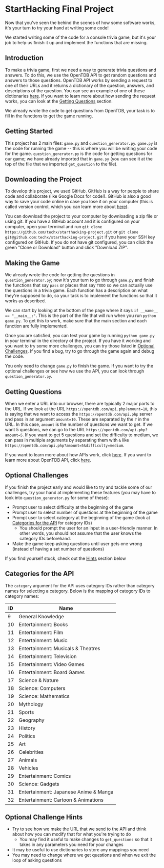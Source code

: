 # StartHacking Final Project
Now that you've seen the behind the scenes of how some software works, it's your turn to try your hand at writing some code!

We started writing some of the code for a console trivia game, but it's your job to help us finish it up and implement the functions that are missing.

## Introduction
To make a trivia game, first we need a way to generate trivia questions and answers. To do this, we use the OpenTDB API to get random questions and answers to those questions. OpenTDB API works by sending a request to one of their URLs and it returns a dictionary of the question, answers, and descriptions of the question. You can see an example of one of these dictionaries [here](https://opentdb.com/api.php?amount=1). If you want to learn more about how sending the request works, you can look at the [Getting Questions](#getting-questions) section.

We already wrote the code to get questions from OpenTDB, your task is to fill in the functions to get the game running.

## Getting Started
This project has 2 main files: `game.py` and `question_generator.py`. `game.py` is the code for running the game -- this is where you will be writing your code for the game. `question_generator.py` is the code for getting questions for our game; we have already imported that in `game.py` (you can see it at the top of the file that we imported `get_question` to the file).

## Downloading the Project
To develop this project, we used GitHub. GitHub is a way for people to share code and collaborate (like Google Docs for code!). GitHub is also a good way to save your code online in case you lose it on your computer (this is called version control, which you can learn more about [here](https://git-scm.com/book/en/v1/Getting-Started-About-Version-Control)).

You can download the project to your computer by downloading a zip file or using git. If you have a GitHub account and it is configured on your computer, open your terminal and run `git clone https://github.com/techx/starthacking-project.git` or `git clone git@github.com:techx/starthacking-project.git` if you have your SSH key configured on GitHub. If you do not have git configured, you can click the green "Clone or Download" button and click "Download ZIP".

## Making the Game
We already wrote the code for getting the questions in `question_generator.py`; now it's your turn to go through `game.py` and finish the functions that say `pass` or places that say `TODO` so we can actually use the questions in a trivia game. Each function has a description on what they're supposed to do, so your task is to implement the functions so that it works as described.

We can start by looking at the bottom of the page where it says `if __name__ == "__main__:"`. This is the part of the file that will run when you run `python game.py`. To get this to work, make sure that the main section and each function are fully implemented.

Once you are satisfied, you can test your game by running `python game.py` in your terminal in the directory of the project. If you have it working and you want to try some more challenges, you can try those listed in [Optional Challenges](#optional-challenges). If you find a bug, try to go through the game again and debug the code.

You only need to change `game.py` to finish the game. If you want to try the optional challenges or see how we use the API, you can look through `question_generator.py`.

<div id="getting-questions"></div>

## Getting Questions
When we enter a URL into our browser, there are typically 2 major parts to the URL. If we look at the URL `https://opentdb.com/api.php?amount=10`, this is saying that we want to access the `https://opentdb.com/api.php` server and pass in an argument `amount=10`. These are separated by the `?` in the URL. In this case, `amount` is the number of questions we want to get. If we want 5 questions, we can go to the URL `https://opentdb.com/api.php?amount=5`. If you want to get 5 questions and set the difficulty to medium, we can pass in multiple arguments by separating them with `&` like `https://opentdb.com/api.php?amount=5&difficulty=medium`.

If you want to learn more about how APIs work, click [here](https://www.dataquest.io/blog/python-api-tutorial/). If you want to learn more about OpenTDB API, click [here](https://opentdb.com/api_config.php).

<div id="optional-challenges"></div>

## Optional Challenges
If you finish the project early and would like to try and tackle some of our challenges, try your hand at implementing these features (you may have to look into `question_generator.py` for some of these):
 - Prompt user to select difficulty at the beginning of the game
 - Prompt user to select number of questions at the beginning of the game
 - Prompt user to select category at the beginning of the game (look at [Categories for the API](#category-ids) for category IDs)
    - You should prompt the user for an input in a user-friendly manner. In other words, you should not assume that the user knows the category IDs beforehand.
 - Make the game keep asking questions until user gets one wrong (instead of having a set number of questions)

If you find yourself stuck, check out the [Hints](#hints) section below

<div id="category-ids"></div>

## Categories for the API
The `category` argument for the API uses category IDs rather than category names for selecting a category. Below is the mapping of category IDs to category names:

ID | Name
--- | ---
9 | General Knowledge
10 | Entertainment: Books
11 | Entertainment: Film
12 | Entertainment: Music
13 | Entertainment: Musicals & Theatres
14 | Entertainment: Television
15 | Entertainment: Video Games
16 | Entertainment: Board Games
17 | Science & Nature
18 | Science: Computers
19 | Science: Mathematics
20 | Mythology
21 | Sports
22 | Geography
23 | History
24 | Politics
25 | Art
26 | Celebrities
27 | Animals
28 | Vehicles
29 | Entertainment: Comics
30 | Science: Gadgets
31 | Entertainment: Japanese Anime & Manga
32 | Entertainment: Cartoon & Animations

<div id="hints"></div>

## Optional Challenge Hints
 - Try to see how we make the URL that we send to the API and think about how you can modify that for what you're trying to do
    - You may find it useful to make changes to `get_questions` so that it takes in any parameters you need for your changes
 - It may be useful to use dictionaries to store any mappings you need
 - You may need to change where we get questions and when we exit the loop of asking questions
